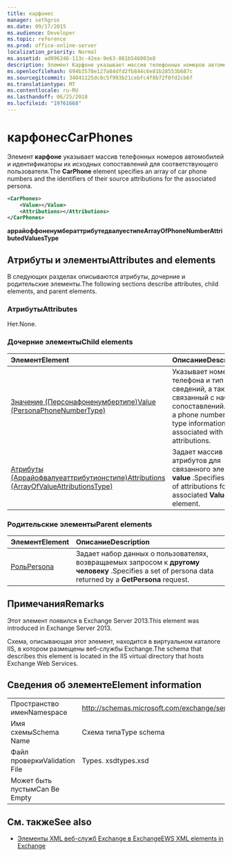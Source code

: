 ```yaml
---
title: карфонес
manager: sethgros
ms.date: 09/17/2015
ms.audience: Developer
ms.topic: reference
ms.prod: office-online-server
localization_priority: Normal
ms.assetid: ad096246-113c-42ea-9e63-861b546003e8
description: Элемент Карфоне указывает массив телефонных номеров автомобилей и идентификаторы их исходных сопоставлений для соответствующего пользователя.
ms.openlocfilehash: 694b3578e127a84dfd2fb844c6e81b28553b687c
ms.sourcegitcommit: 34041125dc8c5f993b21cebfc4f8b72f0fd2cb6f
ms.translationtype: MT
ms.contentlocale: ru-RU
ms.lasthandoff: 06/25/2018
ms.locfileid: "19761668"
---
```

# <a name="carphones"></a><span data-ttu-id="d2397-103">карфонес</span><span class="sxs-lookup"><span data-stu-id="d2397-103">CarPhones</span></span>

<span data-ttu-id="d2397-104">Элемент **карфоне** указывает массив телефонных номеров автомобилей и идентификаторы их исходных сопоставлений для соответствующего пользователя.</span><span class="sxs-lookup"><span data-stu-id="d2397-104">The **CarPhone** element specifies an array of car phone numbers and the identifiers of their source attributions for the associated persona.</span></span> 
  
```XML
<CarPhones>
    <Value></Value>
    <Attributions></Attributions>
</CarPhones>
```

 <span data-ttu-id="d2397-105">**аррайоффоненумбераттрибутедвалуестипе**</span><span class="sxs-lookup"><span data-stu-id="d2397-105">**ArrayOfPhoneNumberAttributedValuesType**</span></span>
## <a name="attributes-and-elements"></a><span data-ttu-id="d2397-106">Атрибуты и элементы</span><span class="sxs-lookup"><span data-stu-id="d2397-106">Attributes and elements</span></span>

<span data-ttu-id="d2397-107">В следующих разделах описываются атрибуты, дочерние и родительские элементы.</span><span class="sxs-lookup"><span data-stu-id="d2397-107">The following sections describe attributes, child elements, and parent elements.</span></span>
  
### <a name="attributes"></a><span data-ttu-id="d2397-108">Атрибуты</span><span class="sxs-lookup"><span data-stu-id="d2397-108">Attributes</span></span>

<span data-ttu-id="d2397-109">Нет.</span><span class="sxs-lookup"><span data-stu-id="d2397-109">None.</span></span>
  
### <a name="child-elements"></a><span data-ttu-id="d2397-110">Дочерние элементы</span><span class="sxs-lookup"><span data-stu-id="d2397-110">Child elements</span></span>

|<span data-ttu-id="d2397-111">**Элемент**</span><span class="sxs-lookup"><span data-stu-id="d2397-111">**Element**</span></span>|<span data-ttu-id="d2397-112">**Описание**</span><span class="sxs-lookup"><span data-stu-id="d2397-112">**Description**</span></span>|
|:-----|:-----|
|[<span data-ttu-id="d2397-113">Значение (Персонафоненумбертипе)</span><span class="sxs-lookup"><span data-stu-id="d2397-113">Value (PersonaPhoneNumberType)</span></span>](value-personaphonenumbertype.md) <br/> |<span data-ttu-id="d2397-114">Указывает номер телефона и тип сведений, а также связанный с набором сопоставлений.</span><span class="sxs-lookup"><span data-stu-id="d2397-114">Specifies a phone number and type information and is associated with a set of attributions.</span></span>  <br/> |
|[<span data-ttu-id="d2397-115">Атрибуты (Аррайофвалуеаттрибутионстипе)</span><span class="sxs-lookup"><span data-stu-id="d2397-115">Attributions (ArrayOfValueAttributionsType)</span></span>](attributions-arrayofvalueattributionstype.md) <br/> |<span data-ttu-id="d2397-116">Задает массив атрибутов для связанного элемента **value** .</span><span class="sxs-lookup"><span data-stu-id="d2397-116">Specifies an array of attributions for its associated **Value** element.</span></span>  <br/> |
   
### <a name="parent-elements"></a><span data-ttu-id="d2397-117">Родительские элементы</span><span class="sxs-lookup"><span data-stu-id="d2397-117">Parent elements</span></span>

|<span data-ttu-id="d2397-118">**Элемент**</span><span class="sxs-lookup"><span data-stu-id="d2397-118">**Element**</span></span>|<span data-ttu-id="d2397-119">**Описание**</span><span class="sxs-lookup"><span data-stu-id="d2397-119">**Description**</span></span>|
|:-----|:-----|
|[<span data-ttu-id="d2397-120">Роль</span><span class="sxs-lookup"><span data-stu-id="d2397-120">Persona</span></span>](persona.md) <br/> |<span data-ttu-id="d2397-121">Задает набор данных о пользователях, возвращаемых запросом к **другому человеку** .</span><span class="sxs-lookup"><span data-stu-id="d2397-121">Specifies a set of persona data returned by a **GetPersona** request.</span></span>  <br/> |
   
## <a name="remarks"></a><span data-ttu-id="d2397-122">Примечания</span><span class="sxs-lookup"><span data-stu-id="d2397-122">Remarks</span></span>

<span data-ttu-id="d2397-123">Этот элемент появился в Exchange Server 2013.</span><span class="sxs-lookup"><span data-stu-id="d2397-123">This element was introduced in Exchange Server 2013.</span></span>
  
<span data-ttu-id="d2397-124">Схема, описывающая этот элемент, находится в виртуальном каталоге IIS, в котором размещены веб-службы Exchange.</span><span class="sxs-lookup"><span data-stu-id="d2397-124">The schema that describes this element is located in the IIS virtual directory that hosts Exchange Web Services.</span></span>
  
## <a name="element-information"></a><span data-ttu-id="d2397-125">Сведения об элементе</span><span class="sxs-lookup"><span data-stu-id="d2397-125">Element information</span></span>

|||
|:-----|:-----|
|<span data-ttu-id="d2397-126">Пространство имен</span><span class="sxs-lookup"><span data-stu-id="d2397-126">Namespace</span></span>  <br/> |http://schemas.microsoft.com/exchange/services/2006/types  <br/> |
|<span data-ttu-id="d2397-127">Имя схемы</span><span class="sxs-lookup"><span data-stu-id="d2397-127">Schema Name</span></span>  <br/> |<span data-ttu-id="d2397-128">Схема типа</span><span class="sxs-lookup"><span data-stu-id="d2397-128">Type schema</span></span>  <br/> |
|<span data-ttu-id="d2397-129">Файл проверки</span><span class="sxs-lookup"><span data-stu-id="d2397-129">Validation File</span></span>  <br/> |<span data-ttu-id="d2397-130">Types. xsd</span><span class="sxs-lookup"><span data-stu-id="d2397-130">types.xsd</span></span>  <br/> |
|<span data-ttu-id="d2397-131">Может быть пустым</span><span class="sxs-lookup"><span data-stu-id="d2397-131">Can Be Empty</span></span>  <br/> ||
   
## <a name="see-also"></a><span data-ttu-id="d2397-132">См. также</span><span class="sxs-lookup"><span data-stu-id="d2397-132">See also</span></span>



- [<span data-ttu-id="d2397-133">Элементы XML веб-служб Exchange в Exchange</span><span class="sxs-lookup"><span data-stu-id="d2397-133">EWS XML elements in Exchange</span></span>](ews-xml-elements-in-exchange.md)

